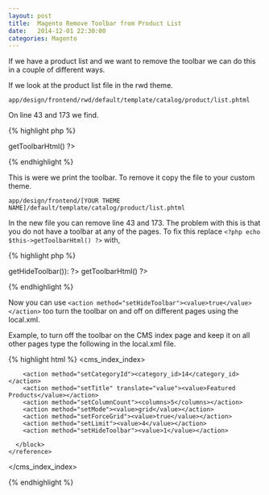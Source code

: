 ```yaml
---
layout: post
title:  Magento Remove Toolbar from Product List
date:   2014-12-01 22:30:00
categories: Magento
---
```


If we have a product list and we want to remove the toolbar we can do this in
a couple of different ways.


If we look at the product list file in the rwd theme.

`app/design/frontend/rwd/default/template/catalog/product/list.phtml`

On line 43 and 173 we find.

{% highlight php %}
<?php echo $this->getToolbarHtml() ?>
{% endhighlight %}

This is were we print the toolbar. To remove it copy the file to your
custom theme.

`app/design/frontend/[YOUR THEME NAME]/default/template/catalog/product/list.phtml`

In the new file you can remove line 43 and 173. The problem with this is that you do not have a toolbar at any of the pages. To fix this replace `<?php echo $this->getToolbarHtml() ?>` with,

{% highlight php %}
<?php if (!$this->getHideToolbar()): ?>
<?php echo $this->getToolbarHtml() ?>
<?php endif ?>
{% endhighlight %}

Now you can use `<action method="setHideToolbar"><value>true</value></action>` too turn the toolbar on and off on different pages using the local.xml.

Example, to turn off the toolbar on the CMS index page and keep it on all other pages type the following in the local.xml file.

{% highlight html %}
  <cms_index_index>
    <reference name="content">
      <block type="catalog/product_list" name="featured" template="catalog/product/list.phtml">
        <block type="core/text_list" name="product_list.name.after" as="name.after" />
        <block type="core/text_list" name="product_list.after" as="after" />

        <action method="setCategoryId"><category_id>14</category_id></action>
        <action method="setTitle" translate="value"><value>Featured Products</value></action>
        <action method="setColumnCount"><columns>5</columns></action>
        <action method="setMode"><value>grid</value></action>
        <action method="setForceGrid"><value>true</value></action>
        <action method="setLimit"><value>4</value></action>
        <action method="setHideToolbar"><value>1</value></action>

      </block>
    </reference>
  </cms_index_index>

{% endhighlight %}

